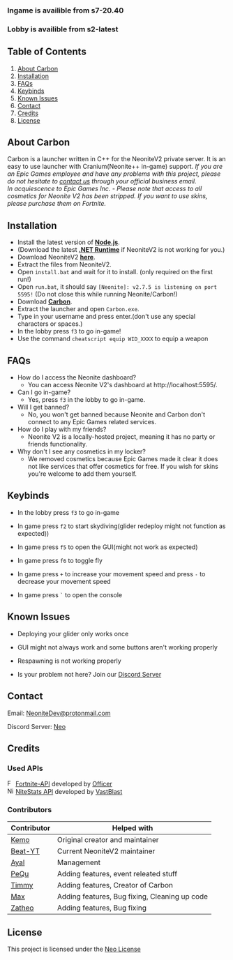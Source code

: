 <!-- PROJECT SHIELDS -->
<!--
*** I'm using markdown "reference style" links for readability.
*** Reference links are enclosed in brackets [ ] instead of parentheses ( ).
*** See the bottom of this document for the declaration of the reference variables
*** for contributors-url, forks-url, etc. This is an optional, concise syntax you may use.
*** https://www.markdownguide.org/basic-syntax/#reference-style-links
-->


### Ingame is availible from s7-20.40
### Lobby is availible from s2-latest


<!-- TABLE OF CONTENTS -->
## Table of Contents

<ol>
    <li><a href="#about-Carbon">About Carbon</a></li>
    <li><a href="#installation">Installation</a></li>
	  <li><a href="#faqs">FAQs</a></li>
    <li><a href="#keybinds">Keybinds</a></li>
    <li><a href="#known-issues">Known Issues</a></li>
    <li><a href="#contact">Contact</a></li>
    <li><a href="#credits">Credits</a></li>
    <li><a href="#license">License</a></li>
</ol>

<!-- ABOUT NEONITEV2 -->
## About Carbon

Carbon is a launcher written in C++ for the NeoniteV2 private server. It is an easy to use launcher with Cranium(Neonite++ in-game) support.  _If you are an Epic Games employee and have any problems with this project, please do not hesitate to [contact us](#contact) through your official business email._ <br>
_In acquiescence to Epic Games Inc. - Please note that access to all cosmetics for Neonite V2 has been stripped. If you want to use skins, please purchase them on Fortnite._

<!-- INSTALL -->
## Installation

- Install the latest version of **[Node.js](https://nodejs.org/en/download/current/)**. 
- (Download the latest **[.NET Runtime](https://dotnet.microsoft.com/download)** if NeoniteV2 is not working for you.)
- Download NeoniteV2 **[here](https://github.com/NeoniteDev/NeoniteV2/archive/refs/heads/main.zip)**.
- Extract the files from NeoniteV2.
- Open `install.bat` and wait for it to install. (only required on the first run!)	
- Open `run.bat`, it should say `[Neonite]: v2.7.5 is listening on port 5595!` (Do not close this while running Neonite/Carbon!)	
- Download  **[Carbon](https://github.com/NeoniteDev/Carbon/blob/main/Carbon.zip?raw=true)**.	
- Extract the launcher and open `Carbon.exe`.
- Type in your username and press enter.(don't use any special characters or spaces.)
- In the lobby press `f3` to go in-game!
- Use the command `cheatscript equip WID_XXXX` to equip a weapon

<!-- FAQs -->
## FAQs

 * How do I access the Neonite dashboard?
   * You can access Neonite V2's dashboard at http://localhost:5595/.
 * Can I go in-game?
   * Yes, press `f3` in the lobby to go in-game.
 * Will I get banned?
   * No, you won't get banned because Neonite and Carbon don't connect to any Epic Games related services.
 * How do I play with my friends?
   * Neonite V2 is a locally-hosted project, meaning it has no party or friends functionality.
 * Why don't I see any cosmetics in my locker?
   * We removed cosmetics because Epic Games made it clear it does not like services that offer cosmetics for free. If you wish for skins you're welcome to add them yourself.

<!-- Keybinds -->
## Keybinds

 - In the lobby press `f3` to go in-game

 - In game press `f2` to start skydiving(glider redeploy might not function as expected))

 - In game press `f5` to open the GUI(might not work as expected)

 - In game press `f6` to toggle fly

 - In game press `+` to increase your movement speed and press `-` to decrease your movement speed

 - In game press `` ` `` to open the console

<!-- Known Issues -->
## Known Issues

 - Deploying your glider only works once

 - GUI might not always work and some buttons aren't working properly

 - Respawning is not working properly

 - Is your problem not here? Join our [Discord Server](https://discord.gg/vM8p3mpWBS)


<!-- CONTACT -->
## Contact

Email: <a href="mailto:NeoniteDev@protonmail.com">NeoniteDev@protonmail.com</a>

Discord Server: [Neo](https://discord.gg/vM8p3mpWBS)


<!-- CREDITS -->
## Credits

### Used APIs
<img src="https://fortnite-api.com/assets/img/logo.png" width="15" title="Fortnite-API"> [Fortnite-API](https://fortnite-api.com/) developed by [Officer](https://github.com/NotOfficer) <br>
<img src="https://api.nitestats.com/v1/static/ns-logo.png" width="15" title="NiteStats-API"> [NiteStats API](https://nitestats.com/) developed by [VastBlast](https://github.com/VastBlast)

### Contributors

| Contributor | Helped with |
| ----------- | ----------- |
| [Kemo](https://twitter.com/xkem0x)  | Original creator and maintainer |
| [Beat-YT](https://twitter.com/TheBeatYT_evil)   | Current NeoniteV2 maintainer |
| [Ayal](https://twitter.com/AyalCertified)   | Management |
| [PeQu](https://twitter.com/PeQuLeaks)   | Adding features,  event releated stuff |
| [Timmy](https://twitter.com/mawmet)   | Adding features, Creator of Carbon |
| [Max](https://twitter.com/FNLeaksAndInfo)   | Adding features, Bug fixing, Cleaning up code |
| [Zatheo](https://twitter.com/zatheo_)   | Adding features, Bug fixing |

<!-- LICENSE -->
## License

This project is licensed under the [Neo License](https://github.com/NeoniteDev/NeoniteV2/blob/main/LICENSE)
